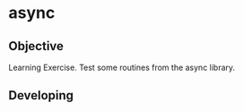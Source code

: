 # async

## Objective

Learning Exercise. Test some routines from the async library.


## Developing

